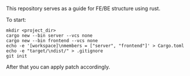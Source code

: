 This repository serves as a guide for FE/BE structure using rust.

To start:
```
mkdir <project_dir>
cargo new --bin server --vcs none
cargo new --bin frontend --vcs none
echo -e '[workspace]\nmembers = ["server", "frontend"]' > Cargo.toml
echo -e "target/\ndist/" > .gitignore
git init
```

After that you can apply patch accordingly.
